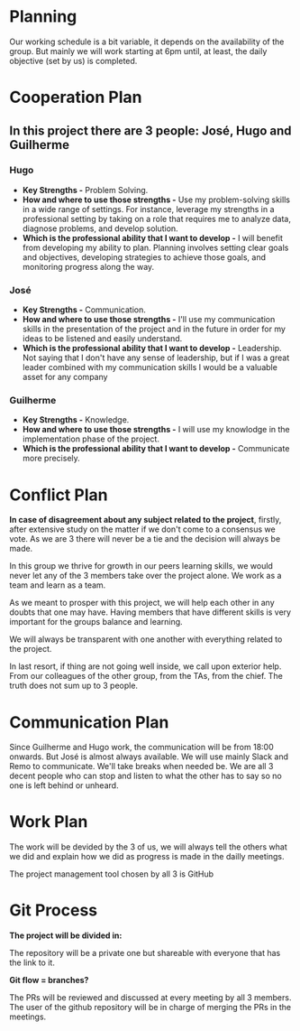 # Planning

Our working schedule is a bit variable, it depends on the availability of the group. But mainly we will work starting at 6pm until, at least, the daily objective (set by us) is completed. 

# Cooperation Plan

## In this project there are 3 people: José, Hugo and Guilherme

### Hugo
* **Key Strengths -** Problem Solving.
* **How and where to use those strengths -** Use my problem-solving skills in a wide range of settings. For instance, leverage my strengths in a professional setting by taking on a role that requires me to analyze data, diagnose problems, and develop solution.
* **Which is the professional ability that I want to develop -** I will benefit from developing my ability to plan. Planning involves setting clear goals and objectives, developing strategies to achieve those goals, and monitoring progress along the way.

### José
* **Key Strengths -** Communication.
* **How and where to use those strengths -** I'll use my communication skills in the presentation of the project and in the future in order for my ideas to be listened and easily understand.
* **Which is the professional ability that I want to develop -** Leadership. Not saying that I don't have any sense of leadership, but if I was a great leader combined with my communication skills I would be a valuable asset for any company

### Guilherme
* **Key Strengths -** Knowledge.
* **How and where to use those strengths -** I will use my knowlodge in the implementation phase of the project.
* **Which is the professional ability that I want to develop -** Communicate more precisely.


# Conflict Plan

**In case of disagreement about any subject related to the project**, firstly, after extensive study on the matter if we don't come to a consensus we vote. As we are 3 there will never be a tie and the decision will always be made.

In this group we thrive for growth in our peers learning skills, we would never let any of the 3 members take over the project alone. We work as a team and learn as a team.

As we meant to prosper with this project, we will help each other in any doubts that one may have. Having members that have different skills is very important for the groups balance and learning.

We will always be transparent with one another with everything related to the project.

In last resort, if thing are not going well inside, we call upon exterior help. From our colleagues of the other group, from the TAs, from the chief. The truth does not sum up to 3 people.

# Communication Plan

Since Guilherme and Hugo work, the communication will be from 18:00 onwards. But José is almost always available. 
We will use mainly Slack and Remo to communicate.
We'll take breaks when needed be. 
We are all 3 decent people who can stop and listen to what the other has to say so no one is left behind or unheard.

# Work Plan

The work will be devided by the 3 of us, we will always tell the others what we did and explain how we did as progress is made in the dailly meetings.

The project management tool chosen by all 3 is GitHub

# Git Process

**The project will be divided in:**

The repository will be a private one but shareable with everyone that has the link to it.

**Git flow = branches?**

The PRs will be reviewed and discussed at every meeting by all 3 members. The user of the github repository will be in charge of merging the PRs in the meetings.




